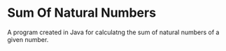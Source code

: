 # Sum Of Natural Numbers

A program created in Java for calculatng the sum of natural numbers of a given number.
